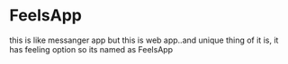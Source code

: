 # FeelsApp
this is like messanger app but this is web app..and unique thing of it is, it has feeling option so its named as FeelsApp
